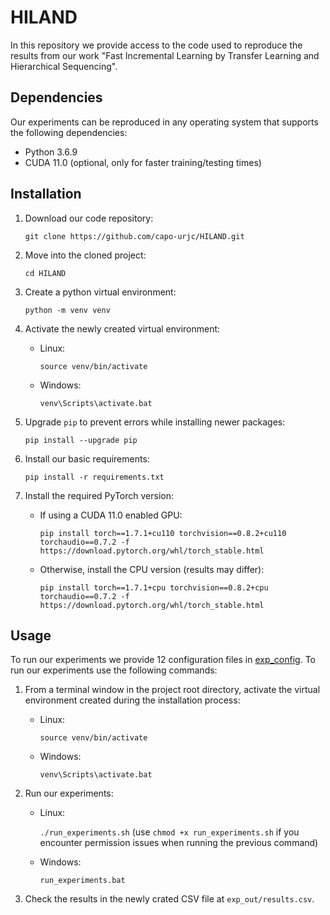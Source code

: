 # HILAND

In this repository we provide access to the code used to reproduce the results from our work "Fast  Incremental Learning by Transfer Learning and Hierarchical  Sequencing". 

## Dependencies
Our experiments can be reproduced in any operating system that supports the following dependencies:
- Python 3.6.9
- CUDA 11.0 (optional, only for faster training/testing times)

## Installation
1. Download our code repository:
   
   `git clone https://github.com/capo-urjc/HILAND.git`
   
2. Move into the cloned project:
   
   `cd HILAND`

3. Create a python virtual environment:
   
   `python -m venv venv`
   
3. Activate the newly created virtual environment:
   - Linux:
      
      `source venv/bin/activate`
   
   - Windows:
      
      `venv\Scripts\activate.bat`
   
4. Upgrade `pip` to prevent errors while installing newer packages:
   
   `pip install --upgrade pip`
   
5. Install our basic requirements:
   
   `pip install -r requirements.txt`

6. Install the required PyTorch version:
   - If using a CUDA 11.0 enabled GPU:
      
      `pip install torch==1.7.1+cu110 torchvision==0.8.2+cu110 torchaudio==0.7.2 -f https://download.pytorch.org/whl/torch_stable.html`
   
   - Otherwise, install the CPU version (results may differ):
   
      `pip install torch==1.7.1+cpu torchvision==0.8.2+cpu torchaudio==0.7.2 -f https://download.pytorch.org/whl/torch_stable.html`

## Usage
To run our experiments we provide 12 configuration files in [exp_config](exp_config).
To run our experiments use the following commands:

1. From a terminal window in the project root directory, activate the virtual environment created during the installation process:
   - Linux:
      
      `source venv/bin/activate`
   
   - Windows:
      
      `venv\Scripts\activate.bat`

2. Run our experiments:
   - Linux:
      
      `./run_experiments.sh` 
     (use `chmod +x run_experiments.sh` if you encounter permission issues when running the previous command)
   
   - Windows:
      
      `run_experiments.bat`

3. Check the results in the newly crated CSV file at `exp_out/results.csv`.




